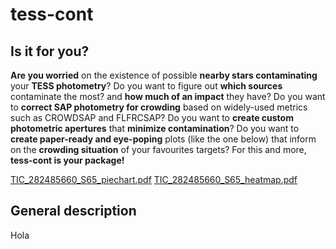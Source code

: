 # tess-cont
## Is it for you?
**Are you worried** on the existence of possible **nearby stars contaminating** your **TESS photometry**? Do you want to figure out **which sources** contaminate the most? and **how much of an impact** they have? Do you want to **correct SAP photometry for crowding** based on widely-used metrics such as CROWDSAP and FLFRCSAP? Do you want to **create custom photometric apertures** that **minimize contamination**? Do you want to **create paper-ready and eye-poping** plots (like the one below) that inform on the **crowding situation** of your favourites targets? For this and more, **tess-cont is your package!**

[TIC_282485660_S65_piechart.pdf](https://github.com/castro-gzlz/tess-cont/files/13782123/TIC_282485660_S65_piechart.pdf)
[TIC_282485660_S65_heatmap.pdf](https://github.com/castro-gzlz/tess-cont/files/13782122/TIC_282485660_S65_heatmap.pdf)

## General description
Hola
